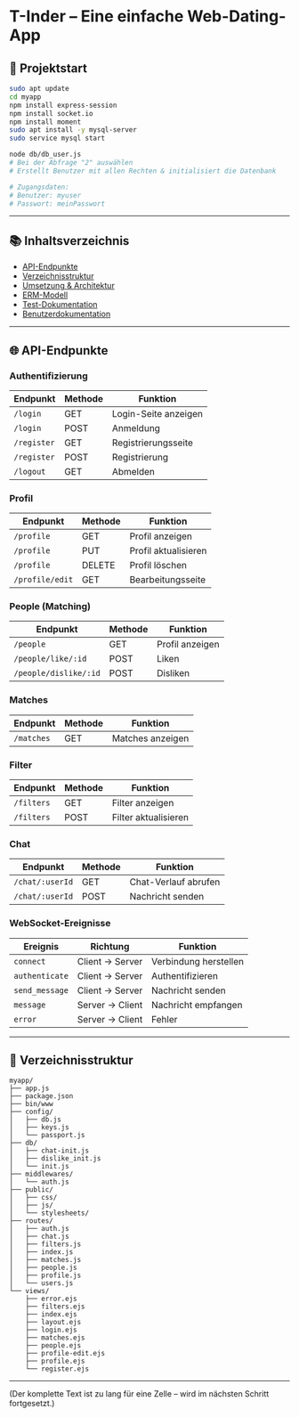 
# T-Inder – Eine einfache Web-Dating-App

## 🚀 Projektstart

```bash
sudo apt update
cd myapp
npm install express-session
npm install socket.io
npm install moment
sudo apt install -y mysql-server
sudo service mysql start

node db/db_user.js
# Bei der Abfrage "2" auswählen
# Erstellt Benutzer mit allen Rechten & initialisiert die Datenbank

# Zugangsdaten:
# Benutzer: myuser
# Passwort: meinPasswort
```

---

## 📚 Inhaltsverzeichnis

- [API-Endpunkte](#api-endpunkte)
- [Verzeichnisstruktur](#verzeichnisstruktur)
- [Umsetzung & Architektur](#umsetzung--architektur)
- [ERM-Modell](#erm-modell)
- [Test-Dokumentation](#test-dokumentation)
- [Benutzerdokumentation](#benutzerdokumentation)

---

## 🌐 API-Endpunkte

### Authentifizierung

| Endpunkt   | Methode | Funktion                |
|------------|---------|-------------------------|
| `/login`   | GET     | Login-Seite anzeigen    |
| `/login`   | POST    | Anmeldung               |
| `/register`| GET     | Registrierungsseite     |
| `/register`| POST    | Registrierung           |
| `/logout`  | GET     | Abmelden                |

### Profil

| Endpunkt     | Methode | Funktion               |
|--------------|---------|------------------------|
| `/profile`   | GET     | Profil anzeigen        |
| `/profile`   | PUT     | Profil aktualisieren   |
| `/profile`   | DELETE  | Profil löschen         |
| `/profile/edit` | GET | Bearbeitungsseite      |

### People (Matching)

| Endpunkt             | Methode | Funktion     |
|----------------------|---------|--------------|
| `/people`            | GET     | Profil anzeigen |
| `/people/like/:id`   | POST    | Liken        |
| `/people/dislike/:id`| POST    | Disliken     |

### Matches

| Endpunkt     | Methode | Funktion             |
|--------------|---------|----------------------|
| `/matches`   | GET     | Matches anzeigen     |

### Filter

| Endpunkt     | Methode | Funktion             |
|--------------|---------|----------------------|
| `/filters`   | GET     | Filter anzeigen      |
| `/filters`   | POST    | Filter aktualisieren |

### Chat

| Endpunkt         | Methode | Funktion              |
|------------------|---------|------------------------|
| `/chat/:userId`  | GET     | Chat-Verlauf abrufen  |
| `/chat/:userId`  | POST    | Nachricht senden      |

### WebSocket-Ereignisse

| Ereignis        | Richtung      | Funktion                  |
|------------------|---------------|----------------------------|
| `connect`        | Client → Server | Verbindung herstellen   |
| `authenticate`   | Client → Server | Authentifizieren         |
| `send_message`   | Client → Server | Nachricht senden         |
| `message`        | Server → Client | Nachricht empfangen      |
| `error`          | Server → Client | Fehler                   |

---

## 📁 Verzeichnisstruktur

```plaintext
myapp/
├── app.js
├── package.json
├── bin/www
├── config/
│   ├── db.js
│   ├── keys.js
│   └── passport.js
├── db/
│   ├── chat-init.js
│   ├── dislike_init.js
│   └── init.js
├── middlewares/
│   └── auth.js
├── public/
│   ├── css/
│   ├── js/
│   └── stylesheets/
├── routes/
│   ├── auth.js
│   ├── chat.js
│   ├── filters.js
│   ├── index.js
│   ├── matches.js
│   ├── people.js
│   ├── profile.js
│   └── users.js
└── views/
    ├── error.ejs
    ├── filters.ejs
    ├── index.ejs
    ├── layout.ejs
    ├── login.ejs
    ├── matches.ejs
    ├── people.ejs
    ├── profile-edit.ejs
    ├── profile.ejs
    └── register.ejs
```

---

(Der komplette Text ist zu lang für eine Zelle – wird im nächsten Schritt fortgesetzt.)
